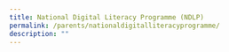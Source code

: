 ```yaml
---
title: National Digital Literacy Programme (NDLP)
permalink: /parents/nationaldigitalliteracyprogramme/
description: ""
---
```

